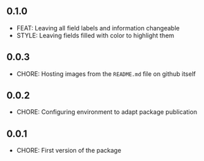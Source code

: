 ## 0.1.0

* FEAT: Leaving all field labels and information changeable
* STYLE: Leaving fields filled with color to highlight them

## 0.0.3

* CHORE: Hosting images from the `README.md` file on github itself

## 0.0.2

* CHORE: Configuring environment to adapt package publication


## 0.0.1

* CHORE: First version of the package

